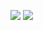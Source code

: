 <a href="https://codeclimate.com/github/dmalinkos/python-project-lvl1/maintainability"><img src="https://api.codeclimate.com/v1/badges/b0ee4c0fe376233b6a47/maintainability" /></a>
<a href="https://codeclimate.com/github/dmalinkos/python-project-lvl1/test_coverage"><img src="https://api.codeclimate.com/v1/badges/b0ee4c0fe376233b6a47/test_coverage" /></a>
